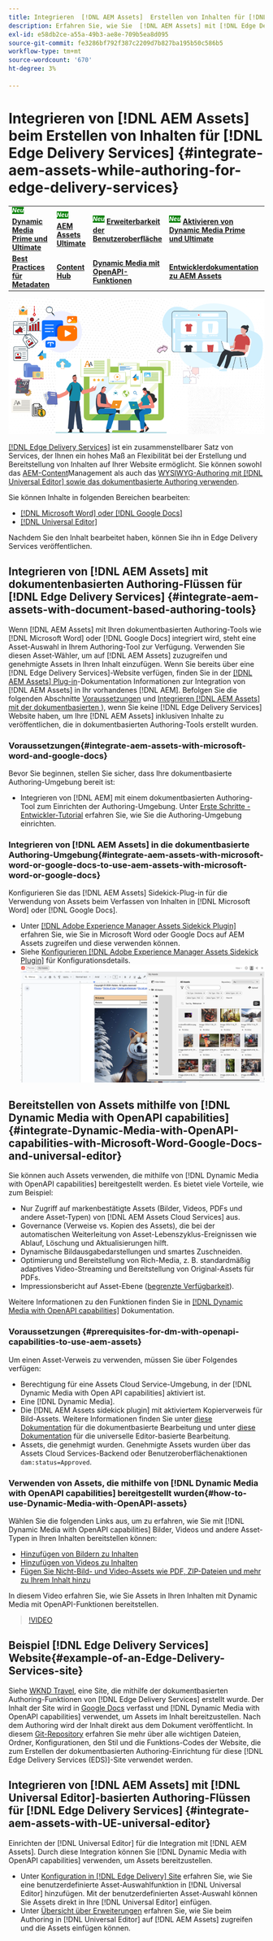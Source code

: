 ```yaml
---
title: Integrieren  [!DNL AEM Assets]  Erstellen von Inhalten für [!DNL Edge Delivery Services]
description: Erfahren Sie, wie Sie  [!DNL AEM Assets] mit [!DNL Edge Delivery Services]. This integration enables you to integrate [!DNL AEM Assets] mit [!DNL Microsoft Word] und [!DNL Google Docs], integrate [!DNL AEM Assets] mit [!DNL Universal Editor], integrate [!DNL Dynamic Media with OpenAPI capabilities]  [!DNL Universal Editor]  und  [!DNL Dynamic Media with OpenAPI capabilities] mit [!DNL Microsoft Word] und [!DNL Google Docs] integrieren.
exl-id: e58db2ce-a55a-49b3-ae8e-709b5ea8d095
source-git-commit: fe3286bf792f387c2209d7b827ba195b50c586b5
workflow-type: tm+mt
source-wordcount: '670'
ht-degree: 3%

---
```


# Integrieren von [!DNL AEM Assets] beim Erstellen von Inhalten für [!DNL Edge Delivery Services] {#integrate-aem-assets-while-authoring-for-edge-delivery-services}

<table>
    <tr>
        <td>
            <sup style= "background-color:#008000; color:#FFFFFF; font-weight:bold"><i>Neu</i></sup> <a href="/help/assets/dynamic-media/dm-prime-ultimate.md"><b>Dynamic Media Prime und Ultimate</b></a>
        </td>
        <td>
            <sup style= "background-color:#008000; color:#FFFFFF; font-weight:bold"><i>Neu</i></sup> <a href="/help/assets/assets-ultimate-overview.md"><b>AEM Assets Ultimate</b></a>
        </td>
        <td>
            <sup style= "background-color:#008000; color:#FFFFFF; font-weight:bold"><i>Neu</i></sup> <a href="/help/assets/aem-assets-view-ui-extensibility.md"><b>Erweiterbarkeit der Benutzeroberfläche</b></a>
        </td>
          <td>
            <sup style= "background-color:#008000; color:#FFFFFF; font-weight:bold"><i>Neu</i></sup> <a href="/help/assets/dynamic-media/enable-dynamic-media-prime-and-ultimate.md"><b>Aktivieren von Dynamic Media Prime und Ultimate</b></a>
        </td>
         <td>
            <a href="/help/assets/search-best-practices.md"><b>Best Practices für die Suche</b></a>
        </td>
    </tr>
    <tr>
        <td>
            <a href="/help/assets/metadata-best-practices.md"><b>Best Practices für Metadaten</b></a>
        </td>
        <td>
            <a href="/help/assets/product-overview.md"><b>Content Hub</b></a>
        </td>
        <td>
            <a href="/help/assets/dynamic-media-open-apis-overview.md"><b>Dynamic Media mit OpenAPI-Funktionen</b></a>
        </td>
        <td>
            <a href="https://developer.adobe.com/experience-cloud/experience-manager-apis/"><b>Entwicklerdokumentation zu AEM Assets</b></a>
        </td>
    </tr>
</table>

![Integration von AEM-Assets mit dem universellen Editor](/help/assets/assets/EDS2.png)

[[!DNL Edge Delivery Services]](https://experienceleague.adobe.com/de/docs/experience-manager-cloud-service/content/edge-delivery/overview) ist ein zusammenstellbarer Satz von Services, der Ihnen ein hohes Maß an Flexibilität bei der Erstellung und Bereitstellung von Inhalten auf Ihrer Website ermöglicht. Sie können sowohl das [AEM-Content](/help/sites-cloud/authoring/author-publish.md)Management als auch das [WYSIWYG-Authoring mit  [!DNL Universal Editor]  sowie das dokumentbasierte Authoring verwenden](https://experienceleague.adobe.com/de/docs/experience-manager-cloud-service/content/edge-delivery/wysiwyg-authoring/authoring).

Sie können Inhalte in folgenden Bereichen bearbeiten:

* [[!DNL Microsoft Word] oder [!DNL Google Docs]](#integrate-aem-assets-with-document-based-authoring-tools)
* [[!DNL Universal Editor]](#integrate-aem-assets-with-UE-universal-editor)

Nachdem Sie den Inhalt bearbeitet haben, können Sie ihn in Edge Delivery Services veröffentlichen.

## Integrieren von [!DNL AEM Assets] mit dokumentenbasierten Authoring-Flüssen für [!DNL Edge Delivery Services] {#integrate-aem-assets-with-document-based-authoring-tools}

Wenn [!DNL AEM Assets] mit Ihren dokumentbasierten Authoring-Tools wie [!DNL Microsoft Word] oder [!DNL Google Docs] integriert wird, steht eine Asset-Auswahl in Ihrem Authoring-Tool zur Verfügung. Verwenden Sie diesen Asset-Wähler, um auf [!DNL AEM Assets] zuzugreifen und genehmigte Assets in Ihren Inhalt einzufügen.
Wenn Sie bereits über eine [!DNL Edge Delivery Services]-Website verfügen, finden Sie in der [[!DNL AEM Assets] Plug-in](https://github.com/adobe-rnd/aem-assets-plugin/blob/main/README.md)-Dokumentation Informationen zur Integration von [!DNL AEM Assets] in Ihr vorhandenes [!DNL AEM].
Befolgen Sie die folgenden Abschnitte [Voraussetzungen](#integrate-aem-assets-with-microsoft-word-and-google-docs) und [Integrieren [!DNL AEM Assets] mit der dokumentbasierten ](#integrate-aem-assets-with-microsoft-word-or-google-docs-to-use-aem-assets-with-microsoft-word-or-google-docs)), wenn Sie keine [!DNL Edge Delivery Services] Website haben, um Ihre [!DNL AEM Assets] inklusiven Inhalte zu veröffentlichen, die in dokumentbasierten Authoring-Tools erstellt wurden.

### Voraussetzungen{#integrate-aem-assets-with-microsoft-word-and-google-docs}

Bevor Sie beginnen, stellen Sie sicher, dass Ihre dokumentbasierte Authoring-Umgebung bereit ist:

* Integrieren von [!DNL AEM] mit einem dokumentbasierten Authoring-Tool zum Einrichten der Authoring-Umgebung. Unter [Erste Schritte - Entwickler-Tutorial](https://www.aem.live/developer/tutorial) erfahren Sie, wie Sie die Authoring-Umgebung einrichten.

### Integrieren von [!DNL AEM Assets] in die dokumentbasierte Authoring-Umgebung{#integrate-aem-assets-with-microsoft-word-or-google-docs-to-use-aem-assets-with-microsoft-word-or-google-docs}

Konfigurieren Sie das [!DNL AEM Assets] Sidekick-Plug-in für die Verwendung von Assets beim Verfassen von Inhalten in [!DNL Microsoft Word] oder [!DNL Google Docs].

* Unter [[!DNL Adobe Experience Manager Assets Sidekick Plugin]](https://www.aem.live/docs/aem-assets-sidekick-plugin#using-experience-manager-assets-for-website-authors) erfahren Sie, wie Sie in Microsoft Word oder Google Docs auf AEM Assets zugreifen und diese verwenden können.
* Siehe [Konfigurieren [!DNL Adobe Experience Manager Assets Sidekick Plugin]](https://www.aem.live/developer/configuring-aem-assets-sidekick-plugin) für Konfigurationsdetails.
  ![Verwenden von Dynamic Media mit OpenAPI-Funktionen in Microsoft Word- und Google-Dokumenten](/help/assets/assets/my-assets-sidebar.png)

## Bereitstellen von Assets mithilfe von [!DNL Dynamic Media with OpenAPI capabilities] {#integrate-Dynamic-Media-with-OpenAPI-capabilities-with-Microsoft-Word-Google-Docs-and-universal-editor}

Sie können auch Assets verwenden, die mithilfe von [!DNL Dynamic Media with OpenAPI capabilities] bereitgestellt werden. Es bietet viele Vorteile, wie zum Beispiel:

* Nur Zugriff auf markenbestätigte Assets (Bilder, Videos, PDFs und andere Asset-Typen) von [!DNL AEM Assets Cloud Services] aus.
* Governance (Verweise vs. Kopien des Assets), die bei der automatischen Weiterleitung von Asset-Lebenszyklus-Ereignissen wie Ablauf, Löschung und Aktualisierungen hilft.
* Dynamische Bildausgabedarstellungen und smartes Zuschneiden.
* Optimierung und Bereitstellung von Rich-Media, z. B. standardmäßig adaptives Video-Streaming und Bereitstellung von Original-Assets für PDFs.
* Impressionsbericht auf Asset-Ebene ([begrenzte Verfügbarkeit](/help/assets/manage-reports-assets-view.md#dynamic-media-delivery-reports)).

Weitere Informationen zu den Funktionen finden Sie in [[!DNL Dynamic Media with OpenAPI capabilities]](https://experienceleague.adobe.com/en/docs/experience-manager-cloud-service/content/assets/dynamicmedia/dynamic-media-open-apis/dynamic-media-open-apis-overview) Dokumentation.

### Voraussetzungen {#prerequisites-for-dm-with-openapi-capabilities-to-use-aem-assets}

Um einen Asset-Verweis zu verwenden, müssen Sie über Folgendes verfügen:

* Berechtigung für eine Assets Cloud Service-Umgebung, in der [!DNL Dynamic Media with Open API capabilities] aktiviert ist.
* Eine [!DNL Dynamic Media].
* Die [!DNL AEM Assets sidekick plugin] mit aktiviertem Kopierverweis für Bild-Assets. Weitere Informationen finden Sie unter [diese Dokumentation](https://www.aem.live/developer/configuring-aem-assets-sidekick-plugin#copymode) für die dokumentbasierte Bearbeitung und unter [diese Dokumentation](https://developer.adobe.com/uix/docs/extension-manager/extension-developed-by-adobe/configurable-asset-picker/#extension-overview) für die universelle Editor-basierte Bearbeitung.
* Assets, die genehmigt wurden. Genehmigte Assets wurden über das Assets Cloud Services-Backend oder Benutzeroberflächenaktionen `dam:status=Approved`.

### Verwenden von Assets, die mithilfe von [!DNL Dynamic Media with OpenAPI capabilities] bereitgestellt wurden{#how-to-use-Dynamic-Media-with-OpenAPI-assets}

Wählen Sie die folgenden Links aus, um zu erfahren, wie Sie mit [!DNL Dynamic Media with OpenAPI capabilities] Bilder, Videos und andere Asset-Typen in Ihren Inhalten bereitstellen können:

* [Hinzufügen von Bildern zu Inhalten](https://www.aem.live/docs/aem-assets-sidekick-plugin#using-image-references-when-authoring-content)
* [Hinzufügen von Videos zu Inhalten](https://www.aem.live/docs/aem-assets-sidekick-plugin#using-video-references-when-authoring-content)
* [Fügen Sie Nicht-Bild- und Video-Assets wie PDF, ZIP-Dateien und mehr zu Ihrem Inhalt hinzu](https://www.aem.live/docs/aem-assets-sidekick-plugin#using-asset-references-for-pdf-zip-etc-when-authoring-content)

In diesem Video erfahren Sie, wie Sie Assets in Ihren Inhalten mit Dynamic Media mit OpenAPI-Funktionen bereitstellen.

>[!VIDEO](https://video.tv.adobe.com/v/3441155)

## Beispiel [!DNL Edge Delivery Services] Website{#example-of-an-Edge-Delivery-Services-site}

Siehe [WKND Travel](http://bit.ly/3DExLnf), eine Site, die mithilfe der dokumentbasierten Authoring-Funktionen von [!DNL Edge Delivery Services] erstellt wurde. Der Inhalt der Site wird in [Google Docs](https://drive.google.com/drive/folders/1HCCHRWp4HJIXW_cUv5cRDQ5DzzqiZsXT) verfasst und [!DNL Dynamic Media with OpenAPI capabilities] verwendet, um Assets im Inhalt bereitzustellen. Nach dem Authoring wird der Inhalt direkt aus dem Dokument veröffentlicht. In diesem [Git-Repository](https://github.com/hlxsites/franklin-assets-selector/tree/aem-dynamicmedia-demo/blocks) erfahren Sie mehr über alle wichtigen Dateien, Ordner, Konfigurationen, den Stil und die Funktions-Codes der Website, die zum Erstellen der dokumentbasierten Authoring-Einrichtung für diese [!DNL Edge Delivery Services (EDS)]-Site verwendet werden.

## Integrieren von [!DNL AEM Assets] mit [!DNL Universal Editor]-basierten Authoring-Flüssen für [!DNL Edge Delivery Services] {#integrate-aem-assets-with-UE-universal-editor}

Einrichten der [!DNL Universal Editor] für die Integration mit [!DNL AEM Assets]. Durch diese Integration können Sie [!DNL Dynamic Media with OpenAPI capabilities] verwenden, um Assets bereitzustellen.

* Unter [Konfiguration in [!DNL Edge Delivery] Site](https://developer.adobe.com/uix/docs/extension-manager/extension-developed-by-adobe/configurable-asset-picker/#configuration-in-edge-delivery-site) erfahren Sie, wie Sie eine benutzerdefinierte Asset-Auswahlfunktion in [!DNL Universal Editor] hinzufügen. Mit der benutzerdefinierten Asset-Auswahl können Sie Assets direkt in Ihre [!DNL Universal Editor] einfügen.
* Unter [Übersicht über Erweiterungen](https://developer.adobe.com/uix/docs/extension-manager/extension-developed-by-adobe/configurable-asset-picker/#extension-overview) erfahren Sie, wie Sie beim Authoring in [!DNL Universal Editor] auf [!DNL AEM Assets] zugreifen und die Assets einfügen können.
